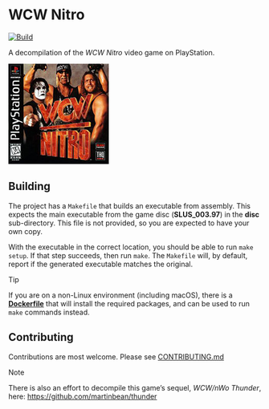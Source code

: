 # WCW Nitro
[![Build](https://github.com/martinbean/nitro/actions/workflows/build.yml/badge.svg)](https://github.com/martinbean/nitro/actions/workflows/build.yml)

A decompilation of the _WCW Nitro_ video game on PlayStation.

![WCW Nitro cover art](art/cover.jpg)

## Building
The project has a `Makefile` that builds an executable from assembly. This expects the main executable from the game disc (**SLUS_003.97**) in the **disc** sub-directory. This file is not provided, so you are expected to have your own copy.

With the executable in the correct location, you should be able to run `make setup`. If that step succeeds, then run `make`. The `Makefile` will, by default, report if the generated executable matches the original.

> [!TIP]
> If you are on a non-Linux environment (including macOS), there is a [**Dockerfile**](Dockerfile) that will install the required packages, and can be used to run `make` commands instead.

## Contributing
Contributions are most welcome. Please see [CONTRIBUTING.md](.github/CONTRIBUTING.md)

> [!NOTE]
> There is also an effort to decompile this game’s sequel, _WCW/nWo Thunder_, here: https://github.com/martinbean/thunder

